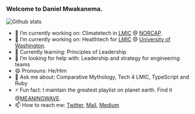 ### Welcome to Daniel Mwakanema.

![Github stats](https://github-readme-stats.vercel.app/api?username=danielmwakanema&theme=tokyonight&show_icons=true&count_private=true)

- 🔭 I’m currently working on: Climatetech in [LMIC](https://wellcome.org/grant-funding/guidance/low-and-middle-income-countries) @ [NORCAP](https://www.nrc.no/norcap/).
- 🔭 I’m currently working on: Healthtech for [LMIC](https://wellcome.org/grant-funding/guidance/low-and-middle-income-countries) @ [University of Washington](https://www.washington.edu/).
- 🌱 Currently learning: Principles of Leadership
- 🤔 I’m looking for help with: Leadership and strategy for engineering teams
- 😄 Pronouns: He/Him
- 💬 Ask me about: Comparative Mythology, Tech 4 LMIC, TypeScript and Ruby
- ⚡ Fun fact: I maintain the greatest playlist on planet earth. Find it @[MEANINGWAVE](https://deezer.page.link/GYwBcRvid2HgE5tU8).
- 📫 How to reach me: [Twitter](https://twitter.com/mwakanemadaniel), [Mail](mailto:danielmwakanema95@gmail.com), [Medium](http://danielmwakanema.com/)

<!--
**danielmwakanema/danielmwakanema** is a ✨ _special_ ✨ repository because its `README.md` (this file) appears on your GitHub profile.
Here are some ideas to get you started:
- 👯 I’m looking to collaborate on ...
-->
